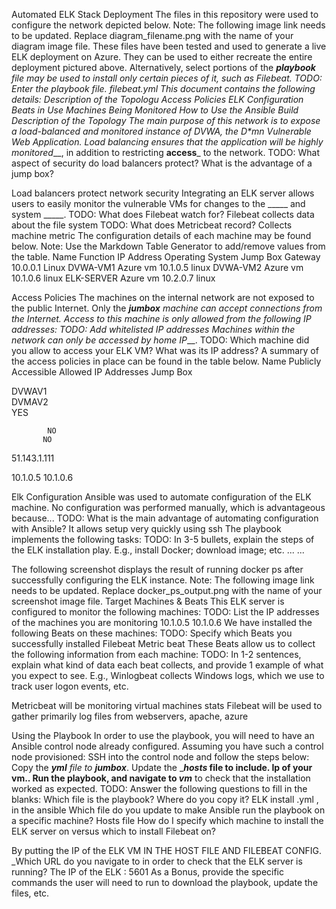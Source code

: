 Automated ELK Stack Deployment
The files in this repository were used to configure the network depicted below.
Note: The following image link needs to be updated. Replace diagram_filename.png with the name of your diagram image file.
These files have been tested and used to generate a live ELK deployment on Azure. They can be used to either recreate the entire deployment pictured above. Alternatively, select portions of the ___playbook__ file may be used to install only certain pieces of it, such as Filebeat.
TODO: Enter the playbook file.
filebeat.yml
This document contains the following details:
Description of the Topologu
Access Policies
ELK Configuration
Beats in Use
Machines Being Monitored
How to Use the Ansible Build
Description of the Topology
The main purpose of this network is to expose a load-balanced and monitored instance of DVWA, the D*mn Vulnerable Web Application.
Load balancing ensures that the application will be highly _monitored____, in addition to restricting __access___ to the network.
TODO: What aspect of security do load balancers protect? What is the advantage of a jump box?

Load balancers protect network security
Integrating an ELK server allows users to easily monitor the vulnerable VMs for changes to the _____ and system _____.
TODO: What does Filebeat watch for?
              Filebeat  collects data about the file system
TODO: What does Metricbeat record?
          Collects machine metric
The configuration details of each machine may be found below. Note: Use the Markdown Table Generator to add/remove values from the table.
Name
Function
IP Address
Operating System
Jump Box
Gateway
10.0.0.1
Linux
DVWA-VM1
 Azure vm
10.1.0.5
 linux
DVWA-VM2
Azure vm
10.1.0.6
 linux
ELK-SERVER
Azure vm
10.2.0.7
 linux

Access Policies
The machines on the internal network are not exposed to the public Internet.
Only the ___jumbox__ machine can accept connections from the Internet. Access to this machine is only allowed from the following IP addresses:
TODO: Add whitelisted IP addresses
Machines within the network can only be accessed by _home IP____.
TODO: Which machine did you allow to access your ELK VM? What was its IP address?
A summary of the access policies in place can be found in the table below.
Name
Publicly Accessible
Allowed IP Addresses
Jump Box
           

DVWAV1  
DVMAV2    
      YES



            NO
           NO
51.143.1.111



10.1.0.5
10.1.0.6


















Elk Configuration
Ansible was used to automate configuration of the ELK machine. No configuration was performed manually, which is advantageous because...
TODO: What is the main advantage of automating configuration with Ansible?
It allows setup very quickly using ssh
The playbook implements the following tasks:
TODO: In 3-5 bullets, explain the steps of the ELK installation play. E.g., install Docker; download image; etc.
...
...



The following screenshot displays the result of running docker ps after successfully configuring the ELK instance.
Note: The following image link needs to be updated. Replace docker_ps_output.png with the name of your screenshot image file.
Target Machines & Beats
This ELK server is configured to monitor the following machines:
TODO: List the IP addresses of the machines you are monitoring
10.1.0.5
10.1.0.6
We have installed the following Beats on these machines:
TODO: Specify which Beats you successfully installed
            Filebeat
            Metric beat
These Beats allow us to collect the following information from each machine:
TODO: In 1-2 sentences, explain what kind of data each beat collects, and provide 1 example of what you expect to see. E.g., Winlogbeat collects Windows logs, which we use to track user logon events, etc.

Metricbeat will be  monitoring virtual machines stats
Filebeat will be used to  gather primarily log  files from webservers, apache, azure 


Using the Playbook
In order to use the playbook, you will need to have an Ansible control node already configured. Assuming you have such a control node provisioned:
SSH into the control node and follow the steps below:
Copy the ___yml__ file to __jumbox___.
Update the ____hosts_ file to include. Ip of your vm..
Run the playbook, and navigate to _vm___ to check that the installation worked as expected.
TODO: Answer the following questions to fill in the blanks:
Which file is the playbook? Where do you copy it?
          ELK install .yml , in the ansible
Which file do you update to make Ansible run the playbook on a specific machine?
Hosts file
 How do I specify which machine to install the ELK server on versus which to install Filebeat on? 

By putting the IP of the ELK VM IN THE HOST FILE AND FILEBEAT CONFIG.
_Which URL do you navigate to in order to check that the ELK server is running?
 The IP of the ELK : 5601
As a Bonus, provide the specific commands the user will need to run to download the playbook, update the files, etc.

